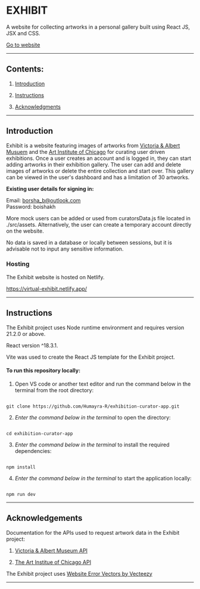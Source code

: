 # EXHIBIT    

A website for collecting artworks in a personal gallery built using React JS, JSX and CSS.  

<a href="https://virtual-exhibit.netlify.app/" target="_blank">Go to website</a>


---


## Contents:
1. [Introduction](#introduction)

2. [Instructions](#instructions)

3. [Acknowledgments](#acknowledgements)


---

## Introduction


Exhibit is a website featuring images of artworks from [Victoria & Albert Musuem](#acknowledgements) and the [Art Institute of Chicago](#acknowledgements) for curating user driven exhibitions. Once a user creates an account and is logged in, they can start adding artworks in their exhibition gallery. The user can add and delete images of artworks or delete the entire collection and start over. This gallery can be viewed in the user's dashboard and has a limitation of 30 artworks.

**Existing user details for signing in:** 

Email: borsha_b@outlook.com    
Password: boishakh

More mock users can be added or used from curatorsData.js file located in ./src/assets. Alternatively, the user can create a temporary account directly on the website. 

No data is saved in a database or locally between sessions, but it is advisable not to input any sensitive information.

### Hosting

The Exhibit website is hosted on Netlify.

https://virtual-exhibit.netlify.app/


---


## Instructions


The Exhibit project uses Node runtime environment and requires version 21.2.0 or above.

React version ^18.3.1.

Vite was used to create the React JS template for the Exhibit project. 


#### To run this repository locally:

1. Open VS code or another text editor and run the command below in the terminal from the root directory:

```

git clone https://github.com/Humayra-R/exhibition-curator-app.git 

```

2. *Enter the command below in the terminal* to open the directory:  

```

cd exhibition-curator-app

```

3. *Enter the command below in the terminal* to install the required dependencies: 

```

npm install

```

4. *Enter the command below in the terminal* to start the application locally: 

```

npm run dev

```

---


## Acknowledgements

Documentation for the APIs used to request artwork data in the Exhibit project:

1. <a href="https://developers.vam.ac.uk/guide/v2/welcome.html" target="_blank" >Victoria & Albert Museum API</a>

2. <a href="https://api.artic.edu/docs/#quick-start" target="_blank" >The Art Institue of Chicago API</a>


The Exhibit project uses <a href="https://www.vecteezy.com/free-vector/website-error">Website Error Vectors by Vecteezy</a>

---

